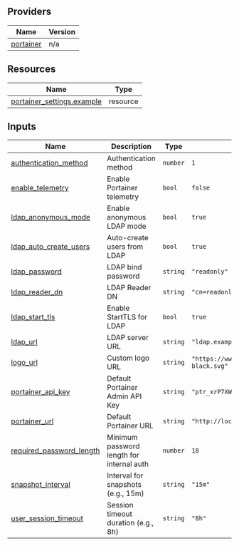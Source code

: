 <!-- BEGIN_TF_DOCS -->


## Providers

| Name | Version |
|------|---------|
| <a name="provider_portainer"></a> [portainer](#provider\_portainer) | n/a |

## Resources

| Name | Type |
|------|------|
| [portainer_settings.example](https://registry.terraform.io/providers/grulicht/portainer/latest/docs/resources/settings) | resource |

## Inputs

| Name | Description | Type | Default | Required |
|------|-------------|------|---------|:--------:|
| <a name="input_authentication_method"></a> [authentication\_method](#input\_authentication\_method) | Authentication method | `number` | `1` | no |
| <a name="input_enable_telemetry"></a> [enable\_telemetry](#input\_enable\_telemetry) | Enable Portainer telemetry | `bool` | `false` | no |
| <a name="input_ldap_anonymous_mode"></a> [ldap\_anonymous\_mode](#input\_ldap\_anonymous\_mode) | Enable anonymous LDAP mode | `bool` | `true` | no |
| <a name="input_ldap_auto_create_users"></a> [ldap\_auto\_create\_users](#input\_ldap\_auto\_create\_users) | Auto-create users from LDAP | `bool` | `true` | no |
| <a name="input_ldap_password"></a> [ldap\_password](#input\_ldap\_password) | LDAP bind password | `string` | `"readonly"` | no |
| <a name="input_ldap_reader_dn"></a> [ldap\_reader\_dn](#input\_ldap\_reader\_dn) | LDAP Reader DN | `string` | `"cn=readonly-account,dc=example,dc=com"` | no |
| <a name="input_ldap_start_tls"></a> [ldap\_start\_tls](#input\_ldap\_start\_tls) | Enable StartTLS for LDAP | `bool` | `true` | no |
| <a name="input_ldap_url"></a> [ldap\_url](#input\_ldap\_url) | LDAP server URL | `string` | `"ldap.example.com:389"` | no |
| <a name="input_logo_url"></a> [logo\_url](#input\_logo\_url) | Custom logo URL | `string` | `"https://www.portainer.io/hubfs/portainer-logo-black.svg"` | no |
| <a name="input_portainer_api_key"></a> [portainer\_api\_key](#input\_portainer\_api\_key) | Default Portainer Admin API Key | `string` | `"ptr_xrP7XWqfZEOoaCJRu5c8qKaWuDtVc2Zb07Q5g22YpS8="` | no |
| <a name="input_portainer_url"></a> [portainer\_url](#input\_portainer\_url) | Default Portainer URL | `string` | `"http://localhost:9000"` | no |
| <a name="input_required_password_length"></a> [required\_password\_length](#input\_required\_password\_length) | Minimum password length for internal auth | `number` | `18` | no |
| <a name="input_snapshot_interval"></a> [snapshot\_interval](#input\_snapshot\_interval) | Interval for snapshots (e.g., 15m) | `string` | `"15m"` | no |
| <a name="input_user_session_timeout"></a> [user\_session\_timeout](#input\_user\_session\_timeout) | Session timeout duration (e.g., 8h) | `string` | `"8h"` | no |
<!-- END_TF_DOCS -->